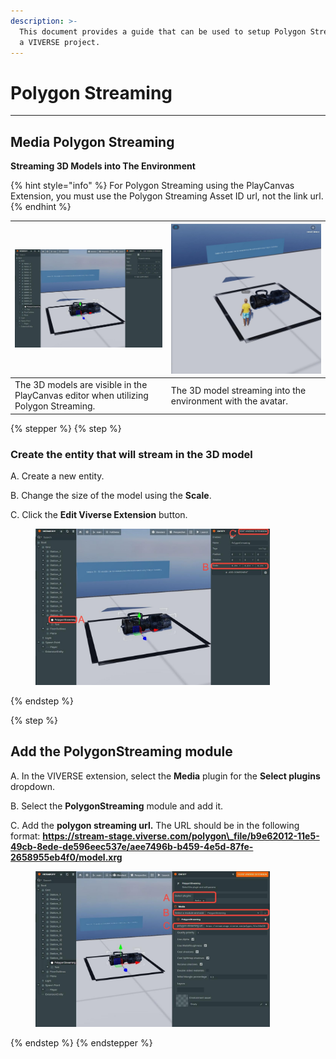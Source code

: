 ```yaml
---
description: >-
  This document provides a guide that can be used to setup Polygon Streaming in
  a VIVERSE project.
---
```


# Polygon Streaming

***

## Media Polygon Streaming

**Streaming 3D Models into The Environment**

{% hint style="info" %}
For Polygon Streaming using the PlayCanvas Extension, you must use the Polygon Streaming Asset ID url, not the link url.
{% endhint %}



| <img src="../../../.gitbook/assets/image (32).png" alt="" data-size="original">      | <img src="../../../.gitbook/assets/image (33).png" alt="" data-size="original"> |
| ------------------------------------------------------------------------------------ | ------------------------------------------------------------------------------- |
| The 3D models are visible in the PlayCanvas editor when utilizing Polygon Streaming. | The 3D model streaming into the environment with the avatar.                    |



{% stepper %}
{% step %}
### Create the entity that will stream in the 3D model

A. Create a new entity.

B. Change the size of the model using the **Scale**.

C. Click the **Edit Viverse Extension** button.

<figure><img src="../../../.gitbook/assets/image (34).png" alt="" width="375"><figcaption></figcaption></figure>
{% endstep %}

{% step %}
## Add the PolygonStreaming module

A. In the VIVERSE extension, select the **Media** plugin for the **Select plugins** dropdown.

B. Select the **PolygonStreaming** module and add it.

C. Add the **polygon streaming url.** The URL should be in the following format: **https://stream-stage.viverse.com/polygon\_file/b9e62012-11e5-49cb-8ede-de596eec537e/aee7496b-b459-4e5d-87fe-2658955eb4f0/model.xrg**

<figure><img src="../../../.gitbook/assets/image (35).png" alt="" width="375"><figcaption></figcaption></figure>
{% endstep %}
{% endstepper %}
